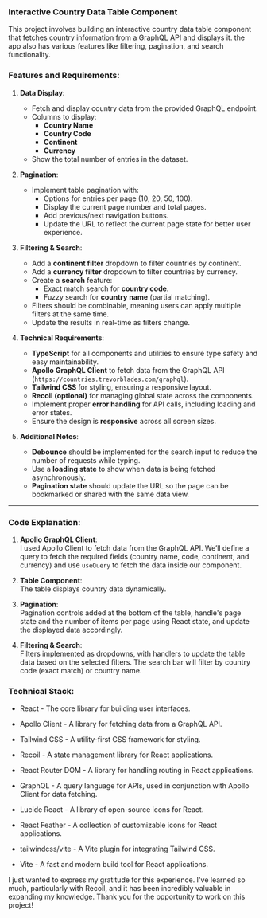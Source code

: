 ### Interactive Country Data Table Component

This project involves building an interactive country data table component that fetches country information from a GraphQL API and displays it. the app also has various features like filtering, pagination, and search functionality.

### Features and Requirements:

1. **Data Display**:

   - Fetch and display country data from the provided GraphQL endpoint.
   - Columns to display:
     - **Country Name**
     - **Country Code**
     - **Continent**
     - **Currency**
   - Show the total number of entries in the dataset.

2. **Pagination**:

   - Implement table pagination with:
     - Options for entries per page (10, 20, 50, 100).
     - Display the current page number and total pages.
     - Add previous/next navigation buttons.
     - Update the URL to reflect the current page state for better user experience.

3. **Filtering & Search**:

   - Add a **continent filter** dropdown to filter countries by continent.
   - Add a **currency filter** dropdown to filter countries by currency.
   - Create a **search** feature:
     - Exact match search for **country code**.
     - Fuzzy search for **country name** (partial matching).
   - Filters should be combinable, meaning users can apply multiple filters at the same time.
   - Update the results in real-time as filters change.

4. **Technical Requirements**:

   - **TypeScript** for all components and utilities to ensure type safety and easy maintainability.
   - **Apollo GraphQL Client** to fetch data from the GraphQL API (`https://countries.trevorblades.com/graphql`).
   - **Tailwind CSS** for styling, ensuring a responsive layout.
   - **Recoil (optional)** for managing global state across the components.
   - Implement proper **error handling** for API calls, including loading and error states.
   - Ensure the design is **responsive** across all screen sizes.

5. **Additional Notes**:
   - **Debounce** should be implemented for the search input to reduce the number of requests while typing.
   - Use a **loading state** to show when data is being fetched asynchronously.
   - **Pagination state** should update the URL so the page can be bookmarked or shared with the same data view.

---

### Code Explanation:

1. **Apollo GraphQL Client**:  
   I used Apollo Client to fetch data from the GraphQL API. We’ll define a query to fetch the required fields (country name, code, continent, and currency) and use `useQuery` to fetch the data inside our component.

2. **Table Component**:  
   The table displays country data dynamically.

3. **Pagination**:  
   Pagination controls added at the bottom of the table, handle's page state and the number of items per page using React state, and update the displayed data accordingly.

4. **Filtering & Search**:  
   Filters implemented as dropdowns, with handlers to update the table data based on the selected filters. The search bar will filter by country code (exact match) or country name.

### Technical Stack:

- React - The core library for building user interfaces.
- Apollo Client - A library for fetching data from a GraphQL API.
- Tailwind CSS - A utility-first CSS framework for styling.
- Recoil - A state management library for React applications.

- React Router DOM - A library for handling routing in React applications.
- GraphQL - A query language for APIs, used in conjunction with Apollo Client for data fetching.
- Lucide React - A library of open-source icons for React.
- React Feather - A collection of customizable icons for React applications.
- tailwindcss/vite - A Vite plugin for integrating Tailwind CSS.
- Vite - A fast and modern build tool for React applications.

I just wanted to express my gratitude for this experience. I've learned so much, particularly with Recoil, and it has been incredibly valuable in expanding my knowledge. Thank you for the opportunity to work on this project!
